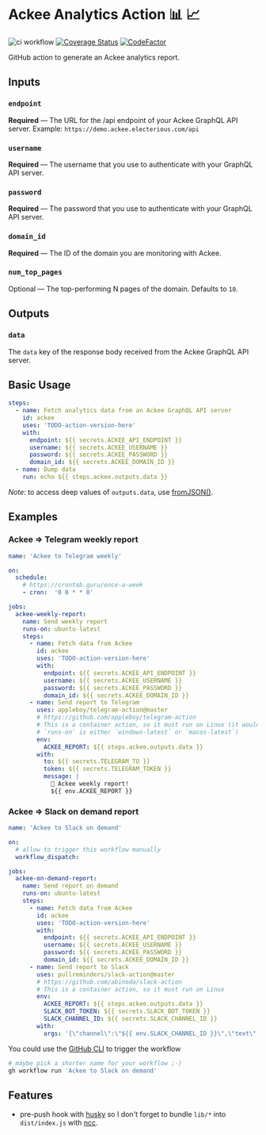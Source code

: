 # Ackee Analytics Action 📊 📈

![ci workflow](https://github.com/jackdbd/ackee-action/actions/workflows/ci.yml/badge.svg) [![Coverage Status](https://coveralls.io/repos/github/jackdbd/ackee-action/badge.svg?branch=main)](https://coveralls.io/github/jackdbd/ackee-action?branch=main) [![CodeFactor](https://www.codefactor.io/repository/github/jackdbd/ackee-action/badge)](https://www.codefactor.io/repository/github/jackdbd/ackee-action)

GitHub action to generate an Ackee analytics report.

## Inputs

### `endpoint`

**Required** — The URL for the /api endpoint of your Ackee GraphQL API server. Example: `https://demo.ackee.electerious.com/api`

### `username`

**Required** — The username that you use to authenticate with your GraphQL API server.

### `password`

**Required** — The password that you use to authenticate with your GraphQL API server.

### `domain_id`

**Required** — The ID of the domain you are monitoring with Ackee.

### `num_top_pages`

Optional — The top-performing N pages of the domain. Defaults to `10`.

## Outputs

### `data`

The `data` key of the response body received from the Ackee GraphQL API server.

## Basic Usage

```yaml
steps:
  - name: Fetch analytics data from an Ackee GraphQL API server
    id: ackee
    uses: 'TODO-action-version-here'
    with:
      endpoint: ${{ secrets.ACKEE_API_ENDPOINT }}
      username: ${{ secrets.ACKEE_USERNAME }}
      password: ${{ secrets.ACKEE_PASSWORD }}
      domain_id: ${{ secrets.ACKEE_DOMAIN_ID }}
  - name: Dump data
    run: echo ${{ steps.ackee.outputs.data }}
```

*Note*: to access deep values of `outputs.data`, use [fromJSON()](https://docs.github.com/en/actions/reference/context-and-expression-syntax-for-github-actions#fromjson).

## Examples

### Ackee => Telegram weekly report

```yaml
name: 'Ackee to Telegram weekly'

on:
  schedule:
    # https://crontab.guru/once-a-week
    - cron:  '0 0 * * 0'

jobs:
  ackee-weekly-report:
    name: Send weekly report
    runs-on: ubuntu-latest
    steps:
      - name: Fetch data from Ackee
        id: ackee
        uses: 'TODO-action-version-here'
        with:
          endpoint: ${{ secrets.ACKEE_API_ENDPOINT }}
          username: ${{ secrets.ACKEE_USERNAME }}
          password: ${{ secrets.ACKEE_PASSWORD }}
          domain_id: ${{ secrets.ACKEE_DOMAIN_ID }}
      - name: Send report to Telegram
        uses: appleboy/telegram-action@master
        # https://github.com/appleboy/telegram-action
        # This is a container action, so it must run on Linux (it would fail if
        # `runs-on` is either `windows-latest` or `macos-latest`)
        env:
          ACKEE_REPORT: ${{ steps.ackee.outputs.data }}
        with:
          to: ${{ secrets.TELEGRAM_TO }}
          token: ${{ secrets.TELEGRAM_TOKEN }}
          message: |
            🚀 Ackee weekly report!
            ${{ env.ACKEE_REPORT }}
```

### Ackee => Slack on demand report

```yaml
name: 'Ackee to Slack on demand'

on:
  # allow to trigger this workflow manually
  workflow_dispatch:

jobs:
  ackee-on-demand-report:
    name: Send report on demand
    runs-on: ubuntu-latest
    steps:
      - name: Fetch data from Ackee
        id: ackee
        uses: 'TODO-action-version-here'
        with:
          endpoint: ${{ secrets.ACKEE_API_ENDPOINT }}
          username: ${{ secrets.ACKEE_USERNAME }}
          password: ${{ secrets.ACKEE_PASSWORD }}
          domain_id: ${{ secrets.ACKEE_DOMAIN_ID }}
      - name: Send report to Slack
        uses: pullreminders/slack-action@master
        # https://github.com/abinoda/slack-action
        # This is a container action, so it must run on Linux
        env:
          ACKEE_REPORT: ${{ steps.ackee.outputs.data }}
          SLACK_BOT_TOKEN: ${{ secrets.SLACK_BOT_TOKEN }}
          SLACK_CHANNEL_ID: ${{ secrets.SLACK_CHANNEL_ID }}
        with:
          args: '{\"channel\":\"${{ env.SLACK_CHANNEL_ID }}\",\"text\":\"${{ env.ACKEE_REPORT }}\"}'
```

You could use the [GitHub CLI](https://github.com/cli/cli) to trigger the workflow

```sh
# maybe pick a shorter name for your workflow ;-)
gh workflow run 'Ackee to Slack on demand'
```

## Features

- pre-push hook with [husky](https://typicode.github.io/husky/#/) so I don't forget to bundle `lib/*` into `dist/index.js` with [ncc](https://github.com/vercel/ncc).
